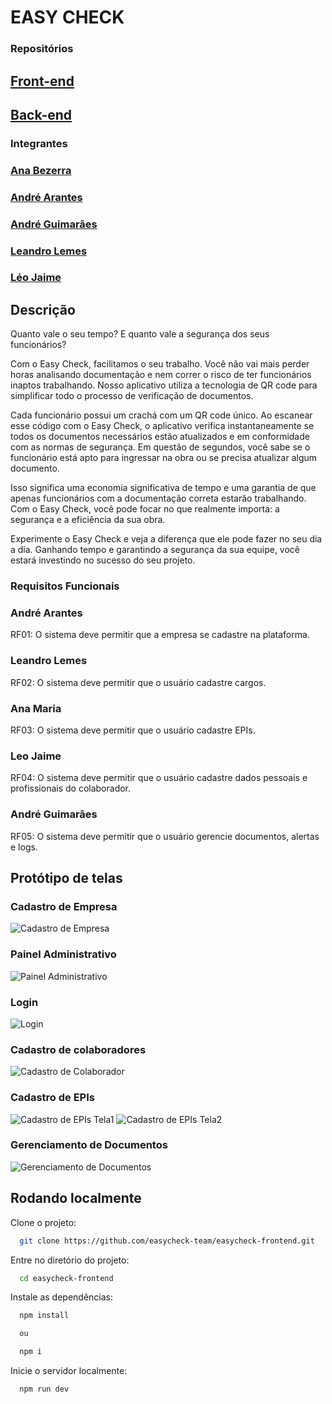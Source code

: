 # EASY CHECK

### Repositórios

## [Front-end](https://github.com/easycheck-team/easycheck-frontend.git)

## [Back-end](https://github.com/easycheck-team/easycheck-backend.git)

### Integrantes

### [Ana Bezerra](https://github.com/anavbezerra)

### [André Arantes](https://github.com/arantesandre)

### [André Guimarães](https://github.com/GuimaFox)

### [Leandro Lemes](https://github.com/LeandrojLemes)

### [Léo Jaime](https://github.com/LeoJaime-92)

## Descrição

Quanto vale o seu tempo? E quanto vale a segurança dos seus funcionários?

Com o Easy Check, facilitamos o seu trabalho. Você não vai mais perder horas analisando documentação e nem correr o risco de ter funcionários inaptos trabalhando. Nosso aplicativo utiliza a tecnologia de QR code para simplificar todo o processo de verificação de documentos.

Cada funcionário possui um crachá com um QR code único. Ao escanear esse código com o Easy Check, o aplicativo verifica instantaneamente se todos os documentos necessários estão atualizados e em conformidade com as normas de segurança. Em questão de segundos, você sabe se o funcionário está apto para ingressar na obra ou se precisa atualizar algum documento.

Isso significa uma economia significativa de tempo e uma garantia de que apenas funcionários com a documentação correta estarão trabalhando. Com o Easy Check, você pode focar no que realmente importa: a segurança e a eficiência da sua obra.

Experimente o Easy Check e veja a diferença que ele pode fazer no seu dia a dia. Ganhando tempo e garantindo a segurança da sua equipe, você estará investindo no sucesso do seu projeto.

### Requisitos Funcionais

### André Arantes

RF01: O sistema deve permitir que a empresa se cadastre na plataforma.

### Leandro Lemes

RF02: O sistema deve permitir que o usuário cadastre cargos.

### Ana Maria

RF03: O sistema deve permitir que o usuário cadastre EPIs.

### Leo Jaime

RF04: O sistema deve permitir que o usuário cadastre dados pessoais e profissionais do colaborador.

### André Guimarães

RF05: O sistema deve permitir que o usuário gerencie documentos, alertas e logs.

## Protótipo de telas

### Cadastro de Empresa

![Cadastro de Empresa](src/assets/easy-check-cadastro-empresa.png)

### Painel Administrativo

![Painel Administrativo](src/assets/easycheck-painel-admin.png)

### Login

![Login](src/assets/tela-de-login.png)

### Cadastro de colaboradores

![Cadastro de Colaborador](src/assets/cadastro-colaboradores.png)

### Cadastro de EPIs

![Cadastro de EPIs Tela1](src/assets/easycheck-tela-epi1.jpeg)
![Cadastro de EPIs Tela2](src/assets/easycheck-tela-epi2.jpeg)

### Gerenciamento de Documentos

![Gerenciamento de Documentos](src/assets/gestao_de_documentos_e_epis.png)

## Rodando localmente

Clone o projeto:

```bash
  git clone https://github.com/easycheck-team/easycheck-frontend.git
```

Entre no diretório do projeto:

```bash
  cd easycheck-frontend
```

Instale as dependências:

```bash
  npm install

  ou

  npm i
```

Inicie o servidor localmente:

```bash
  npm run dev
```

